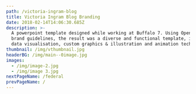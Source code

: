 ```yaml
---
path: /victoria-ingram-blog
title: Victoria Ingram Blog Branding
date: 2018-02-14T14:06:30.685Z
description: >-
  A powerpoint template designed while working at Buffalo 7. Using OpenMarket’s
  brand guidelines, the result was a diverse and functional template, including
  data visualisation, custom graphics & illustration and animation techniques.
thumbnail: /img/vthumbnail.jpg
headerBG: /img/main--0image.jpg
images:
  - /img/image-2.jpg
  - /img/image 3.jpg
nextPageName: /federal
prevPageName: /
---
```


